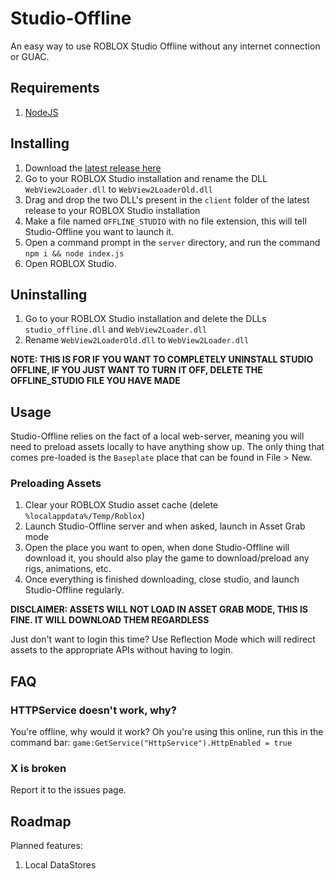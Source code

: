 # Studio-Offline
An easy way to use ROBLOX Studio Offline without any internet connection or GUAC.
## Requirements
1. [NodeJS](https://nodejs.org)

## Installing
1. Download the [latest release here](https://github.com/Roblox-Devs/studio-offline/releases/latest)
2. Go to your ROBLOX Studio installation and rename the DLL ``WebView2Loader.dll`` to ``WebView2LoaderOld.dll``
3. Drag and drop the two DLL's present in the ``client`` folder of the latest release to your ROBLOX Studio installation
4. Make a file named ``OFFLINE_STUDIO`` with no file extension, this will tell Studio-Offline you want to launch it.
5. Open a command prompt in the ``server`` directory, and run the command ``npm i && node index.js``
6. Open ROBLOX Studio.

## Uninstalling
1. Go to your ROBLOX Studio installation and delete the DLLs ``studio_offline.dll`` and ``WebView2Loader.dll``
2. Rename ``WebView2LoaderOld.dll`` to ``WebView2Loader.dll``

**NOTE: THIS IS FOR IF YOU WANT TO COMPLETELY UNINSTALL STUDIO OFFLINE, IF YOU JUST WANT TO TURN IT OFF, DELETE THE OFFLINE_STUDIO FILE YOU HAVE MADE**

## Usage
Studio-Offline relies on the fact of a local web-server, meaning you will need to preload assets locally to have anything show up. The only thing that comes pre-loaded is the ``Baseplate`` place that can be found in File > New.

### Preloading Assets 
1. Clear your ROBLOX Studio asset cache (delete ``%localappdata%/Temp/Roblox``)
2. Launch Studio-Offline server and when asked, launch in Asset Grab mode
3. Open the place you want to open, when done Studio-Offline will download it, you should also play the game to download/preload any rigs, animations, etc.
4. Once everything is finished downloading, close studio, and launch Studio-Offline regularly.

**DISCLAIMER: ASSETS WILL NOT LOAD IN ASSET GRAB MODE, THIS IS FINE. IT WILL DOWNLOAD THEM REGARDLESS**

Just don't want to login this time? Use Reflection Mode which will redirect assets to the appropriate APIs without having to login.
## FAQ

### HTTPService doesn't work, why?
You're offline, why would it work? Oh you're using this online, run this in the command bar: ``game:GetService("HttpService").HttpEnabled = true``
### X is broken
Report it to the issues page.

## Roadmap
Planned features:
1. Local DataStores
